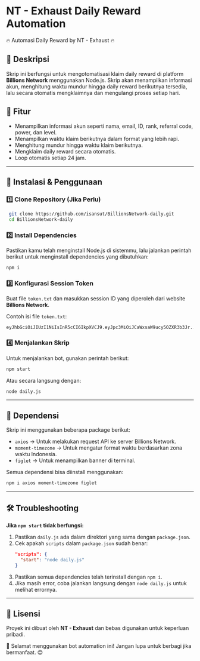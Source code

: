 # NT - Exhaust Daily Reward Automation

🔥 Automasi Daily Reward by NT - Exhaust 🔥

## 📌 Deskripsi
Skrip ini berfungsi untuk mengotomatisasi klaim daily reward di platform **Billions Network** menggunakan Node.js. Skrip akan menampilkan informasi akun, menghitung waktu mundur hingga daily reward berikutnya tersedia, lalu secara otomatis mengklaimnya dan mengulangi proses setiap hari.

## 🚀 Fitur
- Menampilkan informasi akun seperti nama, email, ID, rank, referral code, power, dan level.
- Menampilkan waktu klaim berikutnya dalam format yang lebih rapi.
- Menghitung mundur hingga waktu klaim berikutnya.
- Mengklaim daily reward secara otomatis.
- Loop otomatis setiap 24 jam.

---

## 🔧 Instalasi & Penggunaan

### 1️⃣ **Clone Repository (Jika Perlu)**
```sh
 git clone https://github.com/isansut/BillionsNetwork-daily.git
 cd BillionsNetwork-daily
```

### 2️⃣ **Install Dependencies**
Pastikan kamu telah menginstall Node.js di sistemmu, lalu jalankan perintah berikut untuk menginstall dependencies yang dibutuhkan:
```sh
npm i
```

### 3️⃣ **Konfigurasi Session Token**
Buat file `token.txt` dan masukkan session ID yang diperoleh dari website **Billions Network**.

Contoh isi file `token.txt`:
```
eyJhbGciOiJIUzI1NiIsInR5cCI6IkpXVCJ9.eyJpc3MiOiJCaWxsaW9ucy5OZXR3b3Jr...
```

### 4️⃣ **Menjalankan Skrip**
Untuk menjalankan bot, gunakan perintah berikut:
```sh
npm start
```
Atau secara langsung dengan:
```sh
node daily.js
```

---

## 📜 Dependensi
Skrip ini menggunakan beberapa package berikut:
- `axios` → Untuk melakukan request API ke server Billions Network.
- `moment-timezone` → Untuk mengatur format waktu berdasarkan zona waktu Indonesia.
- `figlet` → Untuk menampilkan banner di terminal.

Semua dependensi bisa diinstall menggunakan:
```sh
npm i axios moment-timezone figlet
```

---

## 🛠 Troubleshooting
**Jika `npm start` tidak berfungsi:**
1. Pastikan `daily.js` ada dalam direktori yang sama dengan `package.json`.
2. Cek apakah `scripts` dalam `package.json` sudah benar:
   ```json
   "scripts": {
     "start": "node daily.js"
   }
   ```
3. Pastikan semua dependencies telah terinstall dengan `npm i`.
4. Jika masih error, coba jalankan langsung dengan `node daily.js` untuk melihat errornya.

---

## 📌 Lisensi
Proyek ini dibuat oleh **NT - Exhaust** dan bebas digunakan untuk keperluan pribadi.

🚀 Selamat menggunakan bot automation ini! Jangan lupa untuk berbagi jika bermanfaat. 😊

